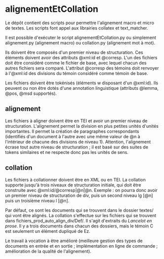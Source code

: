 # alignementEtCollation
Le dépôt contient des scripts pour permettre l'alignement macro et micro de textes. Les scripts font appel aux librairies collatex et text_matcher.

Il est possible d'exécuter le script alignementEtCollation.py ou simplement alignement.py (alignement macro) ou collation.py (alignement mot à mot).

Ils doivent être composés d'un premier niveau de structuration. Ces éléments doivent avoir des attributs @xml:id et @corresp. L'un des fichiers doit être considéré comme le fichier de base, avec lequel chacun des autres fichiers sera comparé. L'attribut @corresp des témoins doit renvoyer à l'@xml:id des divisions du témoin considéré comme témoin de base.

Les fichiers doivent être tokénisés (éléments w disposant d'un @xml:id). Ils peuvent ou non être dotés d'une annotation linguistique (attributs @lemma, @pos, @msd supportés).

## alignement

Les fichiers à aligner doivent être en TEI et avoir un premier niveau de structuration.
L'alignement permet la division en plus petites unités d'unités importantes. Il permet la création de paragraphes correspondants (identifiés d'un document à l'autre avec une même valeur de @n à l'intérieur de chacune des divisions de niveau 1). 
Attention, l'alignement écrase tout autre niveau de structuration ; il est basé sur des suites de tokens similaires et ne respecte donc pas les unités de sens.

## collation
Les fichiers à collationner doivent être en XML ou en TEI. La collation supporte jusqu'à trois niveaux de structuration initiale, qui doit être construite avec @xml:id/@corresp|@n|@n.
Exemple : on pourra donc avoir un premier niveau de structuration de div, puis un second niveau lg [@n] puis un troisième niveau l [@n].


Par défaut, ce sont les documents qui se trouvent dans le dossier textes/ qui vont être alignés. La collation s'effectue sur les fichiers qui se trouvent dans fichiers_prod_auto_align_div/Def/.
Il s'agit d'extraits du _Lancelot en prose_. Il y a trois documents dans chacun des dossiers, mais le témoin C est seulement un élément dupliqué de Ez.


Le travail à vocation à être amélioré (meilleure gestion des types de documents en entrée et en sortie ; implémentation en ligne de commande ; amélioration de la qualité de l'alignement).


